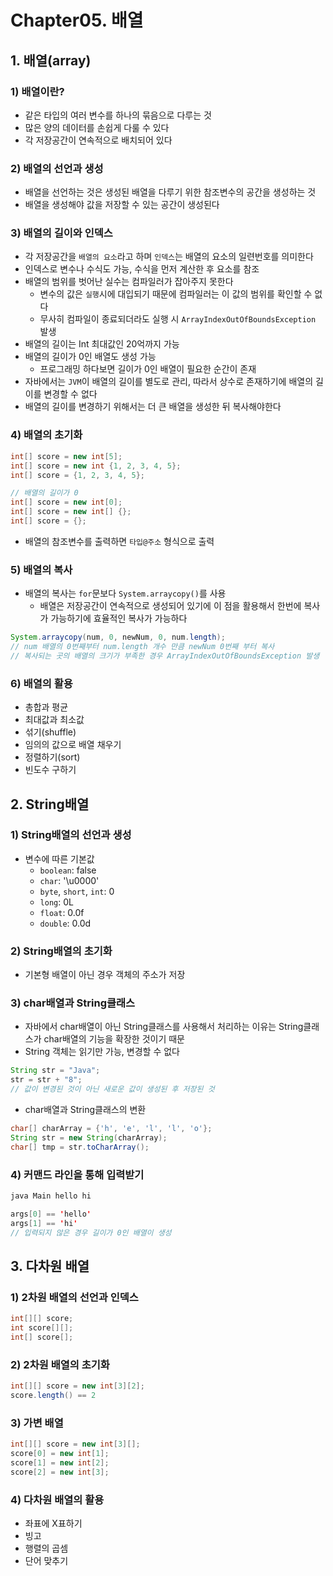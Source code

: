 # Chapter05. 배열

## 1. 배열(array)

### 1) 배열이란?
- 같은 타입의 여러 변수를 하나의 묶음으로 다루는 것
- 많은 양의 데이터를 손쉽게 다룰 수 있다
- 각 저장공간이 연속적으로 배치되어 있다

### 2) 배열의 선언과 생성
- 배열을 선언하는 것은 생성된 배열을 다루기 위한 참조변수의 공간을 생성하는 것
- 배열을 생성해야 값을 저장할 수 있는 공간이 생성된다

### 3) 배열의 길이와 인덱스
- 각 저장공간을 `배열의 요소`라고 하며 `인덱스`는 배열의 요소의 일련번호를 의미한다
- 인덱스로 변수나 수식도 가능, 수식을 먼저 계산한 후 요소를 참조
- 배열의 범위를 벗어난 실수는 컴파일러가 잡아주지 못한다
  - 변수의 값은 `실행`시에 대입되기 때문에 컴파일러는 이 값의 범위를 확인할 수 없다
  - 무사히 컴파일이 종료되더라도 실행 시 `ArrayIndexOutOfBoundsException` 발생
- 배열의 길이는 Int 최대값인 20억까지 가능
- 배열의 길이가 0인 배열도 생성 가능
  - 프로그래밍 하다보면 길이가 0인 배열이 필요한 순간이 존재
- 자바에서는 `JVM`이 배열의 길이를 별도로 관리, 따라서 상수로 존재하기에 배열의 길이를 변경할 수 없다
- 배열의 길이를 변경하기 위해서는 더 큰 배열을 생성한 뒤 복사해야한다

### 4) 배열의 초기화
```java
int[] score = new int[5];
int[] score = new int {1, 2, 3, 4, 5};
int[] score = {1, 2, 3, 4, 5};

// 배열의 길이가 0
int[] score = new int[0];
int[] score = new int[] {};
int[] score = {};
```
- 배열의 참조변수를 출력하면 `타입@주소` 형식으로 출력

### 5) 배열의 복사
- 배열의 복사는 `for`문보다 `System.arraycopy()`를 사용
  - 배열은 저장공간이 연속적으로 생성되어 있기에 이 점을 활용해서 한번에 복사가 가능하기에 효율적인 복사가 가능하다
```java
System.arraycopy(num, 0, newNum, 0, num.length);
// num 배열의 0번째부터 num.length 개수 만큼 newNum 0번째 부터 복사
// 복사되는 곳의 배열의 크기가 부족한 경우 ArrayIndexOutOfBoundsException 발생
```

### 6) 배열의 활용
- 총합과 평균
- 최대값과 최소값
- 섞기(shuffle)
- 임의의 값으로 배열 채우기
- 정렬하기(sort)
- 빈도수 구하기

## 2. String배열

### 1) String배열의 선언과 생성
- 변수에 따른 기본값
  - `boolean`: false
  - `char`: '\u0000'
  - `byte`, `short`, `int`: 0
  - `long`: 0L
  - `float`: 0.0f
  - `double`: 0.0d

### 2) String배열의 초기화
- 기본형 배열이 아닌 경우 객체의 주소가 저장

### 3) char배열과 String클래스
- 자바에서 char배열이 아닌 String클래스를 사용해서 처리하는 이유는 String클래스가 char배열의 기능을 확장한 것이기 때문
- String 객체는 읽기만 가능, 변경할 수 없다
```java
String str = "Java";
str = str + "8";
// 값이 변경된 것이 아닌 새로운 값이 생성된 후 저장된 것
```
- char배열과 String클래스의 변환
```java
char[] charArray = {'h', 'e', 'l', 'l', 'o'};
String str = new String(charArray);
char[] tmp = str.toCharArray();
```

### 4) 커맨드 라인을 통해 입력받기
```java
java Main hello hi

args[0] == 'hello'
args[1] == 'hi'
// 입력되지 않은 경우 길이가 0인 배열이 생성
```

## 3. 다차원 배열

### 1) 2차원 배열의 선언과 인덱스
```java
int[][] score;
int score[][];
int[] score[];
```

### 2) 2차원 배열의 초기화
```java
int[][] score = new int[3][2];
score.length() == 2
```

### 3) 가변 배열
```java
int[][] score = new int[3][];
score[0] = new int[1];
score[1] = new int[2];
score[2] = new int[3];
```

### 4) 다차원 배열의 활용
- 좌표에 X표하기
- 빙고
- 행렬의 곱셈
- 단어 맞추기